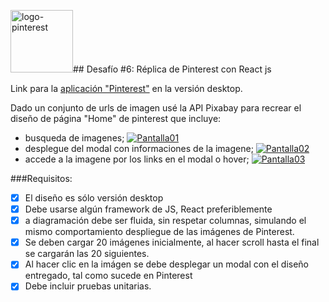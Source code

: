 <a href="https://ibb.co/4M02Cmh"><img src="https://i.ibb.co/gwcdQjk/logo-pinterest.png" alt="logo-pinterest" border="0" style="height:100px; width:100px;"></a>## Desafío #6: Réplica de Pinterest con React js

Link para la [aplicación "Pinterest"](https://carolgmonteiro.github.io/desafio_pinterest/) en la versión desktop.

Dado un conjunto de urls de imagen usé la API Pixabay para recrear el diseño de página "Home" de pinterest que incluye:

- busqueda de imagenes;
  <a href="https://ibb.co/NTh4mSK"><img src="https://i.ibb.co/nP2WnCj/Pantalla01.png" alt="Pantalla01" border="0"></a>
- desplegue del modal con informaciones de la imagene;
  <a href="https://ibb.co/KbYDRFz"><img src="https://i.ibb.co/8NJbT64/Pantalla02.png" alt="Pantalla02" border="0"></a>
- accede a la imagene por los links en el modal o hover;
  <a href="https://ibb.co/DzQVCww"><img src="https://i.ibb.co/LY1kt99/Pantalla03.png" alt="Pantalla03" border="0"></a>

###Requisitos:

- [x] El diseño es sólo versión desktop
- [x] Debe usarse algún framework de JS, React preferiblemente
- [x] a diagramación debe ser fluida, sin respetar columnas, simulando el mismo comportamiento despliegue de las imágenes de Pinterest.
- [x] Se deben cargar 20 imágenes inicialmente, al hacer scroll hasta el final se cargarán las 20 siguientes.
- [x] Al hacer clic en la imágen se debe desplegar un modal con el diseño entregado, tal como sucede en Pinterest
- [x] Debe incluir pruebas unitarias.
